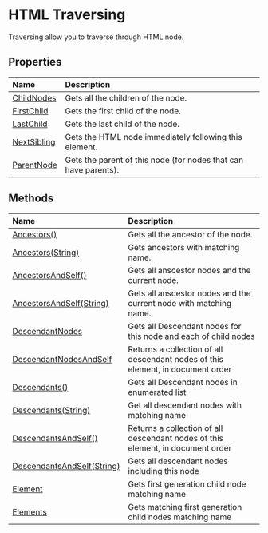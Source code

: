 # HTML Traversing

Traversing allow you to traverse through HTML node.

## Properties

| Name | Description |
| :--- | :---------- |
| [ChildNodes](child-nodes) | Gets all the children of the node. |
| [FirstChild](first-child) | Gets the first child of the node. | 
| [LastChild](last-child) | Gets the last child of the node. |
| [NextSibling](next-sibling) | Gets the HTML node immediately following this element. |
| [ParentNode](parent-node) | Gets the parent of this node (for nodes that can have parents). |


## Methods

| Name | Description |
| :--- | :---------- |
| [Ancestors()](ancestors) | Gets all the ancestor of the node.  |
| [Ancestors(String)](ancestors#public-ienumerable--htmlnode--ancestorsstring-name) | Gets ancestors with matching name. |
| [AncestorsAndSelf()](ancestors-and-self) | Gets all anscestor nodes and the current node. |
| [AncestorsAndSelf(String)](ancestors-and-self#public-ienumerable--htmlnode--ancestorsandselfstring-name) | Gets all anscestor nodes and the current node with matching name. |
| [DescendantNodes](descendant-nodes) | Gets all Descendant nodes for this node and each of child nodes |
| [DescendantNodesAndSelf](descendant-nodes-and-self) | Returns a collection of all descendant nodes of this element, in document order |
| [Descendants()](descendants) | Gets all Descendant nodes in enumerated list |
| [Descendants(String)](descendants#public-ienumerable--htmlnode--descendantsstring-name) | Get all descendant nodes with matching name |
| [DescendantsAndSelf()](descendants-and-self) | Returns a collection of all descendant nodes of this element, in document order |
| [DescendantsAndSelf(String)](descendants-and-self#public-ienumerable--htmlnode--descendantsandselfstring-name) | Gets all descendant nodes including this node |
| [Element](element) | Gets first generation child node matching name |
| [Elements](elements) | Gets matching first generation child nodes matching name |
